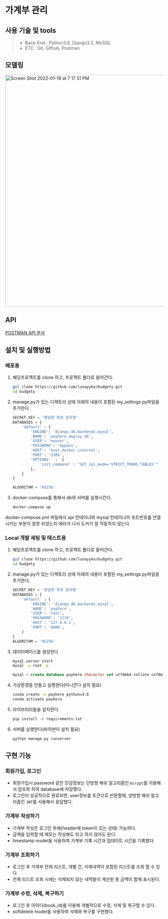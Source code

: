 # 가계부 관리

## 사용 기술 및 tools
> - Back-End :  Python3.8, Django3.2, MySQL 
> - ETC : Git, Github, Postman

## 모델링
<img width="739" alt="Screen Shot 2022-01-19 at 7 17 51 PM" src="https://user-images.githubusercontent.com/8315252/150111148-c982a787-8522-40c0-861c-465ba809f8f4.png">

## API

[POSTMAN API 문서](https://documenter.getpostman.com/view/16843815/UVXnFYtG)

## 설치 및 실행방법

### 배포용

1. 해당프로젝트를 clone 하고, 프로젝트 폴더로 들어간다.
    ```bash
    git clone https://github.com/lunayyko/budgety.git
    cd budgety
    ```

2. manage.py가 있는 디렉토리 상에 아래의 내용이 포함된 my_settings.py파일을 추가한다.
    ```python
    SECRET_KEY = '랜덤한 특정 문자열'
    DATABASES = {
        'default' : {
            'ENGINE': 'django.db.backends.mysql',
            'NAME': 'payhere_deploy_db',
            'USER': 'myuser',
            'PASSWORD': 'mypass',
            'HOST': 'host.docker.internal',
            'PORT': '3306',
            'OPTIONS'  :  {
                'init_command' : "SET sql_mode='STRICT_TRANS_TABLES'"
            },
        }
    }

    ALGORITHM = 'HS256'
    ```

3. docker-compose를 통해서 db와 서버를 실행시킨다. 
    ```bash
    docker-compose up
    ```

docker-compose.yml 파일에서 api 컨테이너와 mysql 컨테이너의 포트번호를 연결시키는 부분이 잘못 되었는지 에러가 나서 도커가 잘 작동하지 않는다.

### Local 개발 세팅 및 테스트용

1. 해당프로젝트를 clone 하고, 프로젝트 폴더로 들어간다.
    ```bash
    git clone https://github.com/lunayyko/budgety.git
    cd budgety
    ```

2. manage.py가 있는 디렉토리 상에 아래의 내용이 포함된 my_settings.py파일을 추가한다.
    ```python
    SECRET_KEY = '랜덤한 특정 문자열'
    DATABASES = {
        'default' : {
            'ENGINE': 'django.db.backends.mysql',
            'NAME': 'payhere',
            'USER': 'root',
            'PASSWORD': '1234',
            'HOST': '127.0.0.1',
            'PORT': '8000',
        }
    }
    ALGORITHM = 'HS256'
    ```

3. 데이터베이스를 생성한다
    ```bash
    mysql.server start
    mysql -u root -p
    ```
    ```sql
    mysql > create database payhere character set utf8mb4 collate utf8mb4_general_ci;
    ```
4. 가상환경을 만들고 실행한다(미니콘다 설치 필요)
    ```bash
    conda create -n payhere python=3.8
    conda activate payhere
    ```

4. 라이브러리들을 설치한다
    ```python
    pip install -r requirements.txt 
    ```

5. 서버를 실행한다(파이썬이 설치 필요)
    ```python
    python manage.py runserver
    ```

## 구현 기능
### 회원가입, 로그인
- 회원가입시 password 같은 민감정보는 단방향 해쉬 알고리즘인 `bcrypt`를 이용해서 암호화 하여 database에 저장했다.
- 로그인이 성공적으로 완료되면, user정보를 토큰으로 반환할때, 양방향 해쉬 알고리즘인 `JWT`를 사용해서 응답했다.

### 가계부 작성하기
- 가계부 작성은 로그인 후에(header에 token이 있는 상태) 가능하다.
- 금액을 입력할 때 메모는 작성해도 되고 하지 않아도 된다.
- timestamp model을 사용하여 가계부 기록 시간과 업데이트 시간을 기록했다.

### 가계부 조회하기
- 로그인 후 가계부 전체 리스트, 개별 건, 삭제내역이 포함된 리스트를 조회 할 수 있다.
- 전체 리스트 조회 시에는 삭제되지 않는 내역들이 계산된 총 금액이 함께 표시된다. 

### 가계부 수정, 삭제, 복구하기
- 로그인 후 아이디(book_id)를 이용해 개별적으로 수정, 삭제 및 복구할 수 있다.
- softdelete model을 사용하여 삭제와 복구를 구현했다.
